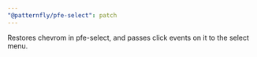 ```yaml
---
"@patternfly/pfe-select": patch
---
```


Restores chevrom in pfe-select, and passes click events on it to the select menu.

